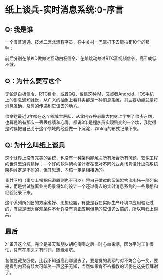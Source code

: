 # 纸上谈兵-实时消息系统:0-序言

## Q: 我是谁

一个普普通通、技术二流北漂程序员，在中关村一巴掌打下去能拍死10个的那种；

前后分别在某KID做做过互动白板信令、在某跳动做过RTC音视频信令，高不成低不就。

## Q：为什么要写这个

无论是白板信令、RTC信令，或者QQ、微信这种IM，又或者Android、IOS手机上的消息通知推送，从广义的抽象上看其实都是一种消息系统，其主要功能就是将消息准确、及时的传递到它该去的地方。

很幸运最近3年都在这个领域里耕耘，从业内各种前辈大佬身上学到了很多东西，也算是略有那么一丢丢成绩和心得。都说3年是程序员实现质变的一个坎，我觉得是时候把自己关于这个领域的经验做一下沉淀，以blog的形式记录下来。

## Q: 为什么叫纸上谈兵

这个世界上没有完美的系统，也没有一种架构能解决所有场合所有问题，软件工程的世界里没有银弹；一个好的软件架构设计者在面对不同的业务场景设计出的系统架构肯定是不同的，但其思想、内核一定是相接近的。

我并不想（事实上根据保密原则也不可以）将自己做过的系统架构流水帐一般列出来，而是尝试脱离业务场景将如何设计一个还过得去的实时消息系统的一些思想和经验记录下来。

这个系列所列出的方案也好、思想也罢，有些是我在实际生产环境中应用验证过的，有些是因为客观条件不允许没有真正应用但觉的应该这么搞的，所以叫纸上谈兵。

## 最后

准备开这个坑，完全是某天和朋友胡吃海喝之后一时心血来潮，因为平时工作很忙，只有在周末才有时间，随缘填坑。

各位是藏龙卧虎，比我不知道高到哪里去了，要是觉的我写的对不妨会心一笑，要是看到内容有误大可暗笑一声竖子无知，当然如果肯不吝指教的话我在这先行拜谢了。